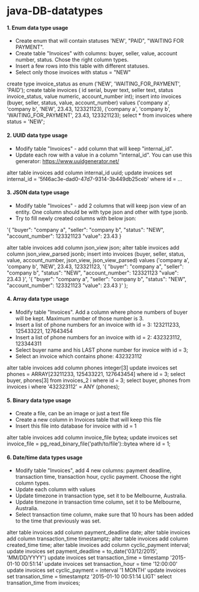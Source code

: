 # java-DB-datatypes

#### 1. Enum data type usage

- Create enum that will contain statuses 'NEW', "PAID", "WAITING FOR PAYMENT".
- Create table "Invoices" with columns: buyer, seller, value, account number, status. Chose the right column types.
- Insert a few rows into this table with different statuses.
- Select only those invoices with status = "NEW"

create type invoice_status as enum ('NEW', 'WAITING_FOR_PAYMENT', 'PAID');
create table invoices (
   id serial,
   buyer text,
   seller text,
   status invoice_status,
   value numeric,
   account_number int);
insert into invoices (buyer, seller, status, value, account_number)
values ('company a', 'company b', 'NEW', 23.43, 123321123), ('company a', 'company b', 'WAITING_FOR_PAYMENT', 23.43, 123321123);
select * from invoices where status = 'NEW';

#### 2. UUID data type usage

- Modify table "Invoices" - add column that will keep "internal_id". 
- Update each row with a value in a column "internal_id". You can use this generator: https://www.uuidgenerator.net/


alter table invoices add column internal_id uuid;
update invoices set internal_id = '5f46ac3e-dad0-47d7-9314-3b449db25ceb' where id = ...

#### 3. JSON data type usage

- Modify table "Invoices" - add 2 columns that will keep json view of an entity. One column should be with type json and other with type jsonb.
- Try to fill newly created columns with below json:

'{
  "buyer": "company a",
  "seller": "company b",
  "status": "NEW",
  "account_number": 123321123
  "value": 23.43
}

alter table invoices add column json_view json;
alter table invoices add column json_view_parsed jsonb;
insert into invoices  (buyer, seller, status, value, account_number, json_view, json_view_parsed) 
values ('company a', 'company b', 'NEW', 23.43, 123321123,
'{
  "buyer": "company a",
  "seller": "company b",
  "status": "NEW",
  "account_number": 123321123
  "value": 23.43
}',
'{
  "buyer": "company a",
  "seller": "company b",
  "status": "NEW",
  "account_number": 123321123
  "value": 23.43
}'
);

#### 4. Array data type usage

- Modify table "Invoices". Add a column where phone numbers of buyer will be kept. Maximum number of those number is 3.
- Insert a list of phone numbers for an invoice with id = 3: 123211233, 125433221, 127643454
- Insert a list of phone numbers for an invoice with id = 2: 432323112, 123344311
- Select buyer name and his LAST phone number for invoice with id = 3;
- Select an invoice which contains phone: 432323112 


alter table invoices add column phones integer[3]
update invoices 
set phones = ARRAY[23211233, 125433221, 127643454]
where id = 3;
select buyer, phones[3] from invoices_2 i where id = 3; 
select buyer, phones
from invoices i 
where '432323112' = ANY (phones);

#### 5. Binary data type usage

- Create a file, can be an image or just a text file
- Create a new column in Invoices table that will keep this file
- Insert this file into database for invoice with id = 1

alter table invoices add column invoice_file bytea;
update invoices
set invoice_file = pg_read_binary_file('path/to/file')::bytea
where id = 1;

#### 6. Date/time data types usage

- Modify table "Invoices", add 4 new columns: payment deadline, transaction time, transaction hour, cyclic payment. Choose the right column types. 
- Update each column with values
- Update timezone in transaction type, set it to be Melbourne, Australia. 
- Update timezone in transaction time column, set it to be Melbourne, Australia. 
- Select transaction time column, make sure that 10 hours has been added to the time that previously was set.


alter table invoices add column payment_deadline date;
alter table invoices add column transaction_time timestamptz;
alter table invoices add column created_time time;
alter table invoices add column cyclic_payment interval;
update invoices
set payment_deadline = to_date('03/12/2015', 'MM/DD/YYYY') 
update invoices
set transaction_time = timestamp '2015-01-10 00:51:14'
update invoices
set transaction_hour = time '12:00:00'
update invoices
set cyclic_payment = interval '1 MONTH'
update invoices set transation_time = timestamptz '2015-01-10 00:51:14 LIGT'
select transation_time from invoices;
